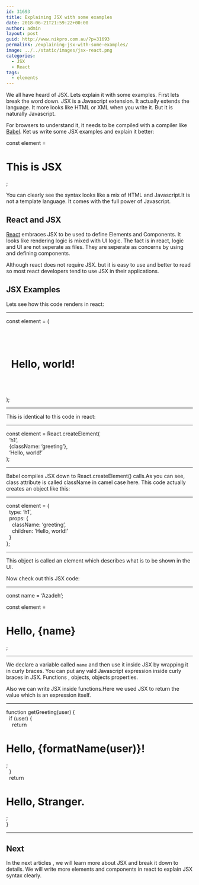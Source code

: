 ```yaml
---
id: 31693
title: Explaining JSX with some examples
date: 2018-06-21T21:59:22+00:00
author: admin
layout: post
guid: http://www.nikpro.com.au/?p=31693
permalink: /explaining-jsx-with-some-examples/
image: ../../static/images/jsx-react.png
categories:
  - JSX
  - React
tags:
  - elements
---
```

We all have heard of JSX. Lets explain it with some examples. First lets break the word down. JSX is a Javascript extension. It actually extends the language. It more looks like HTML or XML when you write it. But it is naturally Javascript. 

For browsers to understand it, it needs to be compiled with a compiler like [Babel](https://babeljs.io/). Ket us write some JSX examples and explain it better:

<p class="gatsby-code-jsx">
  const element = <h1>This is JSX</h1>;</p> 
  
  <p>
    You can clearly see the syntax looks like a mix of HTML and Javascript.It is not a template language. It comes with the full power of Javascript.
  </p>
  
  <h2 class="gatsby-code-jsx">
    React and JSX
  </h2>
  
  <p>
    <a href="http://www.nikpro.com.au/react-or-angular-how-much-it-matters/">React</a> embraces JSX to be used to define Elements and Components. It looks like rendering logic is mixed with UI logic. The fact is in react, logic and UI are not seperate as files. They are seperate as concerns by using and defining components.
  </p>
  
  <p>
    Although react does not require JSX. but it is easy to use and better to read so most react developers tend to use JSX in their applications.
  </p>
  
  <h2>
    JSX Examples 
  </h2>
  
  <p>
    Lets see how this code renders in react:
  </p>
  
  <hr />
  
  <p>
    const element = (<br />  <h1 className=&#8221;greeting&#8221;><br />   Hello, world!<br />   </h1><br /> );
  </p>
  
  <hr />
  
  <p>
    This is identical to this code in react:
  </p>
  
  <hr />
  
  <p>
    const element = React.createElement(<br />   &#8216;h1&#8217;,<br />   {className: &#8216;greeting&#8217;},<br />   &#8216;Hello, world!&#8217;<br /> );
  </p>
  
  <hr />
  
  <p>
    Babel compiles JSX down to React.createElement() calls.As you can see, class attribute is called className in camel case here. This code actually creates an object like this:
  </p>
  
  <hr />
  
  <p>
    const element = {<br />   type: &#8216;h1&#8217;,<br />   props: {<br />     className: &#8216;greeting&#8217;,<br />     children: &#8216;Hello, world!&#8217;<br />   }<br /> };
  </p>
  
  <hr />
  
  <p>
    This object is called an element which describes what is to be shown in the UI.
  </p>
  
  <p>
    Now check out this JSX code:
  </p>
  
  <hr />
  
  <p>
    <span class="token keyword">const</span> name <span class="token operator">=</span> <span class="token string">&#8216;Azadeh&#8217;</span><span class="token punctuation">;</span>
  </p>
  
  <p>
    const element = <h1>Hello, {name}</h1>;
  </p>
  
  <hr />
  
  <p>
    We declare a variable called <code>name</code> and then use it inside JSX by wrapping it in curly braces. You can put any vald Javascript expression inside curly braces in JSX. Functions , objects, objects properties.
  </p>
  
  <p>
    Also we can write JSX inside functions.Here we used JSX to return the value which is an expression itself.
  </p>
  
  <hr />
  
  <p>
    function getGreeting(user) {<br />   if (user) {<br />     return <h1>Hello, {formatName(user)}!</h1>;<br />   }<br />   return <h1>Hello, Stranger.</h1>;<br /> }
  </p>
  
  <hr />
  
  <h2>
    Next
  </h2>
  
  <p>
    In the next articles , we will learn more about JSX and break it down to details. We will write more elements and components in react to explain JSX syntax clearly.
  </p>